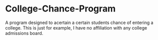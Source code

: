 # College-Chance-Program
A program designed to acertain a certain students chance of entering a college. This is just for example, I have no affiliation with any college admissions board.
